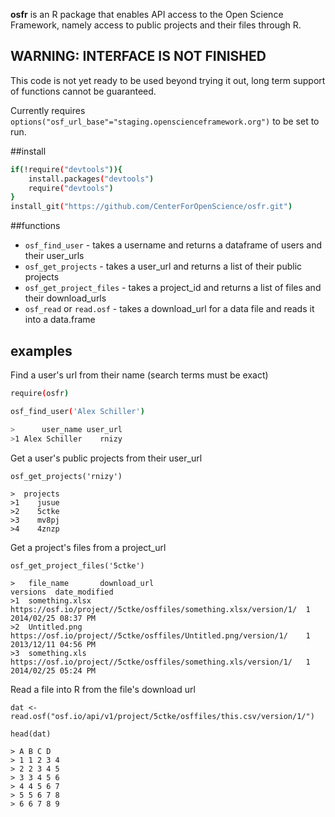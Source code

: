 **osfr** is an R package that enables API access to the Open Science Framework, namely access to public projects and their files through R.

## WARNING: INTERFACE IS NOT FINISHED

This code is not yet ready to be used beyond trying it out, long term support of functions cannot be guaranteed.

Currently requires `options("osf_url_base"="staging.openscienceframework.org")` to be set to run.

##install

```bash
if(!require("devtools")){
    install.packages("devtools")
    require("devtools")
}
install_git("https://github.com/CenterForOpenScience/osfr.git")
```

##functions

- `osf_find_user` - takes a username and returns a dataframe of users and their user_urls
- `osf_get_projects` - takes a user_url and returns a list of their public projects
- `osf_get_project_files` - takes a project_id and returns a list of files and their download_urls
- `osf_read` or `read.osf` - takes a download_url for a data file and reads it into a data.frame

## examples

Find a user's url from their name (search terms must be exact)

```bash
require(osfr)

osf_find_user('Alex Schiller')

>      user_name user_url
>1 Alex Schiller    rnizy
```

Get a user's public projects from their user_url

```
osf_get_projects('rnizy')

>  projects
>1    jusue
>2    5ctke
>3    mv8pj
>4    4znzp
```
Get a project's files from a project_url

```
osf_get_project_files('5ctke')

>   file_name       download_url                                                      versions  date_modified
>1  something.xlsx  https://osf.io/project//5ctke/osffiles/something.xlsx/version/1/  1         2014/02/25 08:37 PM
>2  Untitled.png    https://osf.io/project//5ctke/osffiles/Untitled.png/version/1/    1         2013/12/11 04:56 PM
>3  something.xls   https://osf.io/project//5ctke/osffiles/something.xls/version/1/   1         2014/02/25 05:24 PM
```

Read a file into R from the file's download url

```
dat <- read.osf("osf.io/api/v1/project/5ctke/osffiles/this.csv/version/1/")

head(dat)

> A B C D
> 1 1 2 3 4
> 2 2 3 4 5
> 3 3 4 5 6
> 4 4 5 6 7
> 5 5 6 7 8
> 6 6 7 8 9
```

